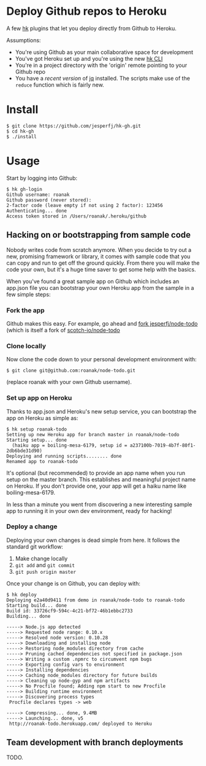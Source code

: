 # Deploy Github repos to Heroku

A few [hk][1] plugins that let you deploy directly from Github to Heroku.

Assumptions:

* You're using Github as your main collaborative space for development
* You've got Heroku set up and you're using the new [hk CLI][1]
* You're in a project directory with the 'origin' remote pointing to your Github repo
* You have a _recent version_ of [jq][2] installed. The scripts make use of the `reduce` function which is fairly new.

[1]: https://github.com/heroku/hk
[2]: http://stedolan.github.io/jq/

# Install

    $ git clone https://github.com/jesperfj/hk-gh.git
    $ cd hk-gh
    $ ./install

# Usage

Start by logging into Github:

```
$ hk gh-login
Github username: roanak
Github password (never stored): 
2-factor code (leave empty if not using 2 factor): 123456
Authenticating... done
Access token stored in /Users/roanak/.heroku/github
```

## Hacking on or bootstrapping from sample code

Nobody writes code from scratch anymore. When you decide to try out a new, promising framework or library, it comes with sample code that you can copy and run to get off the ground quickly. From there you will make the code your own, but it's a huge time saver to get some help with the basics.

When you've found a great sample app on Github which includes an app.json file you can bootstrap your own Heroku app from the sample in a few simple steps:

### Fork the app

Github makes this easy. For example, go ahead and [fork jesperfj/node-todo](https://github.com/jesperfj/node-todo/fork) (which is itself a fork of [scotch-io/node-todo](https://github.com/scotch-io/node-todo)

### Clone locally

Now clone the code down to your personal development environment with:

    $ git clone git@github.com:roanak/node-todo.git

(replace roanak with your own Github username).

### Set up app on Heroku

Thanks to app.json and Heroku's new setup service, you can bootstrap the app on Heroku as simple as:

    $ hk setup roanak-todo
    Setting up new Heroku app for branch master in roanak/node-todo
    Starting setup... done
      (haiku app = boiling-mesa-6179, setup id = a237100b-7019-4b7f-80f1-2db6bde31d90)
    Deploying and running scripts........ done
    Renamed app to roanak-todo

It's optional (but recommended) to provide an app name when you run setup on the master branch. This establishes and meaningful project name on Heroku. If you don't provide one, your app will get a haiku name like boiling-mesa-6179.

In less than a minute you went from discovering a new interesting sample app to running it in your own dev environment, ready for hacking!

### Deploy a change

Deploying your own changes is dead simple from here. It follows the standard git workflow:

1. Make change locally
2. `git add` and `git commit`
3. `git push origin master`

Once your change is on Github, you can deploy with:

    $ hk deploy
    Deploying e2a40d9411 from demo in roanak/node-todo to roanak-todo
    Starting build... done
    Build id: 33726cf9-594c-4c21-bf72-46b1ebbc2733
    Building... done

    -----> Node.js app detected
    -----> Requested node range: 0.10.x
    -----> Resolved node version: 0.10.28
    -----> Downloading and installing node
    -----> Restoring node_modules directory from cache
    -----> Pruning cached dependencies not specified in package.json
    -----> Writing a custom .npmrc to circumvent npm bugs
    -----> Exporting config vars to environment
    -----> Installing dependencies
    -----> Caching node_modules directory for future builds
    -----> Cleaning up node-gyp and npm artifacts
    -----> No Procfile found; Adding npm start to new Procfile
    -----> Building runtime environment
    -----> Discovering process types
     Procfile declares types -> web

    -----> Compressing... done, 9.4MB
    -----> Launching... done, v5
     http://roanak-todo.herokuapp.com/ deployed to Heroku

## Team development with branch deployments

TODO.
